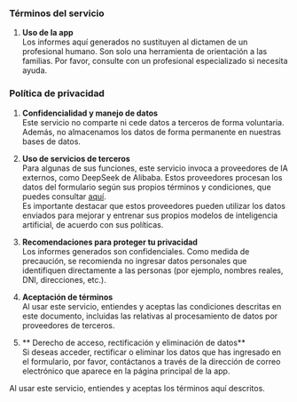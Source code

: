 ### Términos del servicio

1. **Uso de la app**  
Los informes aquí generados no sustituyen al dictamen de un profesional humano. Son solo una herramienta de orientación a las familias. 
   Por favor, consulte con un profesional especializado si necesita ayuda.
   
### Política de privacidad

1. **Confidencialidad y manejo de datos**  
   Este servicio no comparte ni cede datos a terceros de forma voluntaria. Además, no almacenamos los datos de forma permanente en nuestras bases de datos.

2. **Uso de servicios de terceros**  
   Para algunas de sus funciones, este servicio invoca a proveedores de IA externos, como DeepSeek de Alibaba. Estos proveedores procesan los datos del formulario según sus propios términos y condiciones, que puedes consultar [aquí](https://chat.deepseek.com/downloads/DeepSeek%20User%20Agreement.html).  
   Es importante destacar que estos proveedores pueden utilizar los datos enviados para mejorar y entrenar sus propios modelos de inteligencia artificial, de acuerdo con sus políticas.

3. **Recomendaciones para proteger tu privacidad**  
   Los informes generados son confidenciales. Como medida de precaución, se recomienda no ingresar datos personales que identifiquen directamente a las personas (por ejemplo, nombres reales, DNI, direcciones, etc.).

4. **Aceptación de términos**  
   Al usar este servicio, entiendes y aceptas las condiciones descritas en este documento, incluidas las relativas al procesamiento de datos por proveedores de terceros.

5. ** Derecho de acceso, rectificación y eliminación de datos**  
   Si deseas acceder, rectificar o eliminar los datos que has ingresado en el formulario, por favor, contáctanos a través de la dirección de correo electrónico que aparece en la página principal de la app.
   
Al usar este servicio, entiendes y aceptas los términos aquí descritos.
